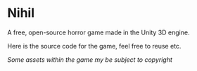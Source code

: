 # Nihil
A free, open-source horror game made in the Unity 3D engine.

Here is the source code for the game, feel free to reuse etc.

*Some assets within the game my be subject to copyright*
